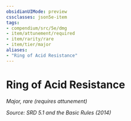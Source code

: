 ```yaml
---
obsidianUIMode: preview
cssclasses: json5e-item
tags:
- compendium/src/5e/dmg
- item/attunement/required
- item/rarity/rare
- item/tier/major
aliases: 
- "Ring of Acid Resistance"
---
```

# Ring of Acid Resistance
*Major, rare (requires attunement)*  


*Source: SRD 5.1 and the Basic Rules (2014)*